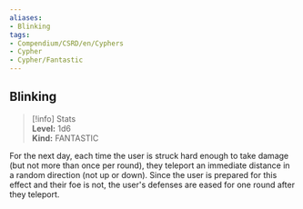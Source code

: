 ```yaml
---
aliases:
- Blinking
tags:
- Compendium/CSRD/en/Cyphers
- Cypher
- Cypher/Fantastic
---
```


  
## Blinking  
>[!info] Stats  
> **Level:** 1d6  
> **Kind:** FANTASTIC
  
For the next day, each time the user is struck hard enough to take damage (but not more than once per round), they teleport an immediate distance in a random direction (not up or down). Since the user is prepared for this effect and their foe is not, the user's defenses are eased for one round after they teleport.
